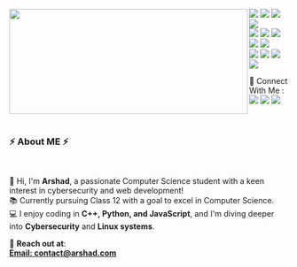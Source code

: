 <p>
  <img align="left" width="430" height="190" src="https://github-readme-stats.vercel.app/api?username=Arshad&show_icons=true&hide_border=false&line_height=20&title_color=336791&icon_color=1b93c9&show_owner=true"/>
  <p >  
    <img src="https://img.shields.io/badge/-C++-00599C?style=flat-square&logo=c%2B%2B&logoColor=white"/>
    <img src="https://img.shields.io/badge/-Python-3776AB?style=flat-square&logo=python&logoColor=white"/>
    <img src="https://img.shields.io/badge/-Cybersecurity-FF6F00?style=flat-square&logo=hackthebox&logoColor=white"/>
    <img src="https://img.shields.io/badge/-Web%20Development-42B883?style=flat-square&logo=HTML5&logoColor=white"/><br/>
    <img src="https://img.shields.io/badge/-Github-181717?style=flat-square&logo=GitHub&logoColor=white"/>
    <img src="https://img.shields.io/badge/-Git-F44D27?style=flat-square&logo=Git&logoColor=white"/>
    <img src="https://img.shields.io/badge/-Linux-FCC624?style=flat-square&logo=linux&logoColor=black"/>
    <img src="https://img.shields.io/badge/-JavaScript-F7DF1E?style=flat-square&logo=javascript&logoColor=black"/>
    <img src="https://img.shields.io/badge/-HTML5-E34F26?style=flat-square&logo=HTML5&logoColor=white"/><br/>
    <img src="https://img.shields.io/badge/-CSS3-1572B6?style=flat-square&logo=CSS3&logoColor=white"/>
    <img src="https://img.shields.io/badge/-Ubuntu-E95420?style=flat-square&logo=ubuntu&logoColor=white"/>
    <img src="https://img.shields.io/badge/-PostgreSQL-336791?style=flat-square&logo=postgresql&logoColor=white"/>
    <img src="https://img.shields.io/badge/-Ethical%20Hacking-000000?style=flat-square&logo=kalilinux&logoColor=white"/>
  </p>
</p>
<p>
  📣 Connect With Me :<br/>
  <a href="mailto:arshadrafi566@gmail.com?subject=[GitHub]%20🔥%20Want%20To%20contact&body=Good%20Morning%20Arshad%20..."><img src="https://img.shields.io/badge/e‑mail-D14836.svg?style=for-the-badge&logo=GMail&logoColor=white"/></a>
  <a href="https://instagram.com/cigarfeine"><img src="https://img.shields.io/badge/instagram-E4405F.svg?style=for-the-badge&logo=instagram&logoColor=white"/></a>
  <a href="https://linkedin.com/in/arshad"><img src="https://img.shields.io/badge/linkedin-0077B5.svg?style=for-the-badge&logo=linkedin&logoColor=white"/></a>
</p>
</br>
<h3>⚡️ About ME ⚡️</h3><br/>
<p>
  🧔 Hi, I'm <b>Arshad</b>, a passionate Computer Science student with a keen interest in cybersecurity and web development!<br/>
  📚 Currently pursuing Class 12 with a goal to excel in Computer Science.<br/>
  💻 I enjoy coding in <b>C++, Python, and JavaScript</b>, and I'm diving deeper into <b>Cybersecurity</b> and <b>Linux systems</b>.<br/>
</p>
<p>
  🔗 <b>Reach out at</b>: <br/>
  <b><a href="arshadrafi566@gmail.com">Email: </>contact@arshad.com</a></p><br/>

<!--START_SECTION:waka-->


<!--END_SECTION:waka-->
